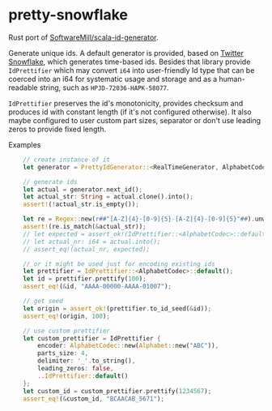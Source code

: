 # pretty-snowflake

Rust port of [SoftwareMill/scala-id-generator](https://github.com/softwaremill/scala-id-generator/blob/master/README.md).

Generate unique ids. A default generator is provided, based on 
[Twitter Snowflake](https://github.com/twitter/snowflake), which generates time-based ids. 
Besides that library provide `IdPrettifier` which may convert `i64` into user-friendly Id type that 
can be coerced into an i64 for systematic usage and storage and as a human-readable string, such as 
`HPJD-72036-HAPK-58077`. 

`IdPrettifier` preserves the id's monotonicity, provides checksum and produces id with constant 
length (if it's not configured otherwise). It also maybe configured to user custom part sizes, 
separator or don't use leading zeros to provide fixed length. 

Examples
```rust
    // create instance of it
    let generator = PrettyIdGenerator::<RealTimeGenerator, AlphabetCodec>::single_node(IdPrettifier::default());

    // generate ids
    let actual = generator.next_id();
    let actual_str: String = actual.clone().into();
    assert!(!actual_str.is_empty());

    let re = Regex::new(r##"[A-Z]{4}-[0-9]{5}-[A-Z]{4}-[0-9]{5}"##).unwrap();
    assert!(re.is_match(&actual_str));
    // let expected = assert_ok!(IdPrettifier::<AlphabetCodec>::default().to_id_seed(&actual_str));
    // let actual_nr: i64 = actual.into();
    // assert_eq!(actual_nr, expected);

    // or it might be used just for encoding existing ids
    let prettifier = IdPrettifier::<AlphabetCodec>::default();
    let id = prettifier.prettify(100);
    assert_eq!(&id, "AAAA-00000-AAAA-01007");

    // get seed
    let origin = assert_ok!(prettifier.to_id_seed(&id));
    assert_eq!(origin, 100);

    // use custom prettifier
    let custom_prettifier = IdPrettifier {
        encoder: AlphabetCodec::new(Alphabet::new("ABC")),
        parts_size: 4,
        delimiter: '_'.to_string(),
        leading_zeros: false,
        ..IdPrettifier::default()
    };
    let custom_id = custom_prettifier.prettify(1234567);
    assert_eq!(&custom_id, "BCAACAB_5671");
```
